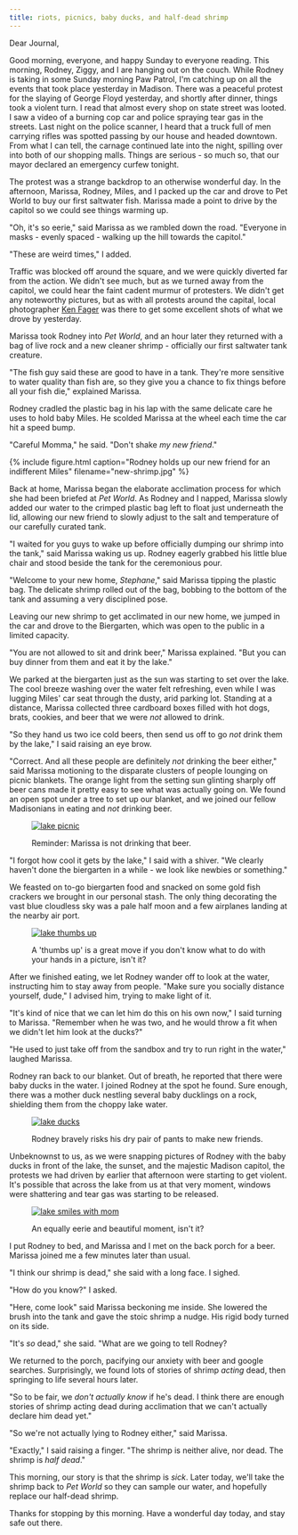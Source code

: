 ```yaml
---
title: riots, picnics, baby ducks, and half-dead shrimp
---
```


Dear Journal,

Good morning, everyone, and happy Sunday to everyone reading.  This
morning, Rodney, Ziggy, and I are hanging out on the couch.  While
Rodney is taking in some Sunday morning Paw Patrol, I'm catching up on
all the events that took place yesterday in Madison.  There was a
peaceful protest for the slaying of George Floyd yesterday, and
shortly after dinner, things took a violent turn.  I read that almost
every shop on state street was looted.  I saw a video of a burning cop
car and police spraying tear gas in the streets.  Last night on the
police scanner, I heard that a truck full of men carrying rifles was
spotted passing by our house and headed downtown.  From what I can
tell, the carnage continued late into the night, spilling over into
both of our shopping malls.  Things are serious - so much so, that our
mayor declared an emergency curfew tonight.

The protest was a strange backdrop to an otherwise wonderful day.  In
the afternoon, Marissa, Rodney, Miles, and I packed up the car and
drove to Pet World to buy our first saltwater fish.  Marissa made a
point to drive by the capitol so we could see things warming up.

"Oh, it's so eerie," said Marissa as we rambled down the road.
"Everyone in masks - evenly spaced - walking up the hill towards the
capitol."

"These are weird times," I added.

Traffic was blocked off around the square, and we were quickly
diverted far from the action.  We didn't see much, but as we turned
away from the capitol, we could hear the faint cadent murmur of
protesters.  We didn't get any noteworthy pictures, but as with all
protests around the capital, local photographer [Ken Fager] was there
to get some excellent shots of what we drove by yesterday.

Marissa took Rodney into _Pet World_, and an hour later they returned
with a bag of live rock and a new cleaner shrimp - officially our
first saltwater tank creature.

"The fish guy said these are good to have in a tank.  They're more
sensitive to water quality than fish are, so they give you a chance to
fix things before all your fish die," explained Marissa.

Rodney cradled the plastic bag in his lap with the same delicate care
he uses to hold baby Miles.  He scolded Marissa at the wheel each time
the car hit a speed bump.

"Careful Momma," he said.  "Don't shake _my new friend_."

{% include figure.html
caption="Rodney holds up our new friend for an indifferent Miles"
filename="new-shrimp.jpg" %}

Back at home, Marissa began the elaborate acclimation process for
which she had been briefed at _Pet World_.  As Rodney and I napped,
Marissa slowly added our water to the crimped plastic bag left to
float just underneath the lid, allowing our new friend to slowly
adjust to the salt and temperature of our carefully curated tank.

"I waited for you guys to wake up before officially dumping our shrimp
into the tank," said Marissa waking us up.  Rodney eagerly grabbed his
little blue chair and stood beside the tank for the ceremonious pour.

"Welcome to your new home, _Stephane_," said Marissa tipping the
plastic bag.  The delicate shrimp rolled out of the bag, bobbing to
the bottom of the tank and assuming a very disciplined pose.

Leaving our new shrimp to get acclimated in our new home, we jumped in
the car and drove to the Biergarten, which was open to the public in a
limited capacity.

"You are not allowed to sit and drink beer," Marissa explained.  "But
you can buy dinner from them and eat it by the lake."

We parked at the biergarten just as the sun was starting to set over
the lake.  The cool breeze washing over the water felt refreshing, even
while I was lugging Miles' car seat through the dusty, arid parking
lot.  Standing at a distance, Marissa collected three cardboard boxes
filled with hot dogs, brats, cookies, and beer that we were _not_
allowed to drink.

"So they hand us two ice cold beers, then send us off to go _not_
drink them by the lake," I said raising an eye brow.

"Correct.  And all these people are definitely _not_ drinking the beer
either," said Marissa motioning to the disparate clusters of people
lounging on picnic blankets.  The orange light from the setting sun
glinting sharply off beer cans made it pretty easy to see what was
actually going on.  We found an open spot under a tree to set up our
blanket, and we joined our fellow Madisonians in eating and _not_
drinking beer.

<figure>
  <a href="/images/lake-picnic.jpg">
    <img alt="lake picnic" src="/images/lake-picnic.jpg"/>
  </a>
  <figcaption>
    <p>Reminder: Marissa is not drinking that beer.</p>
  </figcaption>
</figure>

"I forgot how cool it gets by the lake," I said with a shiver.  "We
clearly haven't done the biergarten in a while - we look like newbies
or something."

We feasted on to-go biergarten food and snacked on some gold fish
crackers we brought in our personal stash.  The only thing decorating
the vast blue cloudless sky was a pale half moon and a few airplanes
landing at the nearby air port.

<figure>
  <a href="/images/lake-thumbs-up.jpg">
    <img alt="lake thumbs up" src="/images/lake-thumbs-up.jpg"/>
  </a>
  <figcaption>
    <p>A 'thumbs up' is a great move if you don't know what to do with your hands in a picture, isn't it?</p>
  </figcaption>
</figure>

After we finished eating, we let Rodney wander off to look at the
water, instructing him to stay away from people.  "Make sure you
socially distance yourself, dude," I advised him, trying to make light
of it.

"It's kind of nice that we can let him do this on his own now," I said
turning to Marissa.  "Remember when he was two, and he would throw a
fit when we didn't let him look at the ducks?"

"He used to just take off from the sandbox and try to run right in the
water," laughed Marissa.

Rodney ran back to our blanket.  Out of breath, he reported that there
were baby ducks in the water.  I joined Rodney at the spot he found.
Sure enough, there was a mother duck nestling several baby ducklings
on a rock, shielding them from the choppy lake water.

<figure>
  <a href="/images/lake-ducks.jpg">
    <img alt="lake ducks" src="/images/lake-ducks.jpg"/>
  </a>
  <figcaption>
    <p>Rodney bravely risks his dry pair of pants to make new friends.</p>
  </figcaption>
</figure>

Unbeknownst to us, as we were snapping pictures of Rodney with the
baby ducks in front of the lake, the sunset, and the majestic Madison
capitol, the protests we had driven by earlier that afternoon were
starting to get violent.  It's possible that across the lake from us
at that very moment, windows were shattering and tear gas was starting
to be released.

<figure>
  <a href="/images/lake-smiles-with-mom.jpg">
    <img alt="lake smiles with mom" src="/images/lake-smiles-with-mom.jpg"/>
  </a>
  <figcaption>
    <p>An equally eerie and beautiful moment, isn't it?</p>
  </figcaption>
</figure>

I put Rodney to bed, and Marissa and I met on the back porch for a
beer.  Marissa joined me a few minutes later than usual.

"I think our shrimp is dead," she said with a long face.  I sighed.

"How do you know?" I asked.

"Here, come look" said Marissa beckoning me inside.  She lowered the
brush into the tank and gave the stoic shrimp a nudge.  His rigid body
turned on its side.

"It's _so_ dead," she said.  "What are we going to tell Rodney?

We returned to the porch, pacifying our anxiety with beer and google
searches.  Surprisingly, we found lots of stories of shrimp _acting_
dead, then springing to life several hours later.

"So to be fair, we _don't actually know_ if he's dead.  I think there
are enough stories of shrimp acting dead during acclimation that we
can't actually declare him dead yet."

"So we're not actually lying to Rodney either," said Marissa.

"Exactly," I said raising a finger.  "The shrimp is neither alive, nor
dead.  The shrimp is _half dead_."

This morning, our story is that the shrimp is _sick_.  Later today,
we'll take the shrimp back to _Pet World_ so they can sample our
water, and hopefully replace our half-dead shrimp.

Thanks for stopping by this morning.  Have a wonderful day today, and
stay safe out there.

[Ken Fager]: https://imgur.com/gallery/Cx8zyhx
